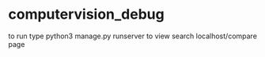 # computervision_debug
to run type  python3 manage.py runserver
to view search localhost/compare page
